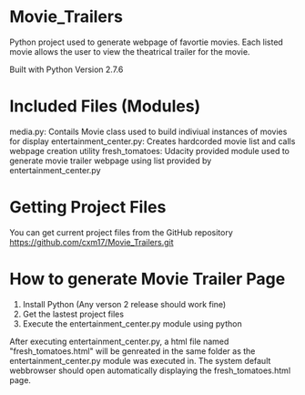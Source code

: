 # Movie_Trailers

Python project used to generate webpage of favortie movies. Each listed movie allows the user to view the theatrical trailer for the movie.

Built with Python Version 2.7.6

# Included Files (Modules)

media.py: Contails Movie class used to build indiviual instances of movies for display
entertainment_center.py: Creates hardcorded movie list and calls webpage creation utility
fresh_tomatoes: Udacity provided module used to generate movie trailer webpage using list provided by entertainment_center.py

# Getting Project Files 

You can get current project files from the GitHub repository https://github.com/cxm17/Movie_Trailers.git

# How to generate Movie Trailer Page

1. Install Python (Any verson 2 release should work fine)
2. Get the lastest project files
3. Execute the entertainment_center.py module using python

After executing entertainment_center.py, a html file named "fresh_tomatoes.html" will be genreated in the same folder as the entertainment_center.py module was executed in. The system default webbrowser should open automatically displaying the fresh_tomatoes.html page.
